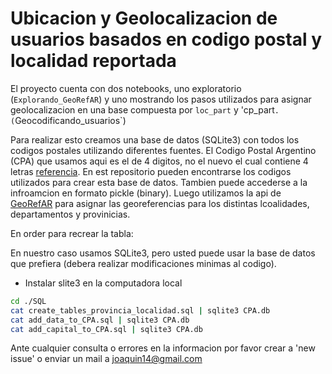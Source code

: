 # Ubicacion y Geolocalizacion de usuarios basados en codigo postal y localidad reportada

El proyecto cuenta con dos notebooks, uno exploratorio (`Explorando_GeoRefAR`) y uno mostrando los pasos utilizados para asignar geolocalizacion en una base compuesta por `loc_part` y 'cp_part`. (`Geocodificando_usuarios`)

Para realizar esto creamos una base de datos (SQLite3) con todos los codigos postales utilizando diferentes fuentes. El Codigo Postal Argentino (CPA) que usamos aqui es el de 4 digitos, no el nuevo el cual contiene 4 letras [referencia]( https://en.wikipedia.org/wiki/Postal_codes_in_Argentina).
En est repositorio pueden encontrarse los codigos utilizados para crear esta base de datos. Tambien puede accederse a la infroamcion en formato pickle (binary).  Luego utilizamos la api de [GeoRefAR](https://datosgobar.github.io/georef-ar-api/) para asignar las georeferencias para los distintas lcoalidades, departamentos y provinicias. 

En order para recrear la tabla:

En nuestro caso usamos SQLite3, pero usted puede usar la base de datos que prefiera (debera realizar modificaciones minimas al codigo).

- Instalar slite3 en la computadora local

```bash
cd ./SQL
cat create_tables_provincia_localidad.sql | sqlite3 CPA.db
cat add_data_to_CPA.sql | sqlite3 CPA.db
cat add_capital_to_CPA.sql | sqlite3 CPA.db

```

Ante cualquier consulta o errores en la informacion por favor crear a 'new issue' o enviar un mail a joaquin14@gmail.com
